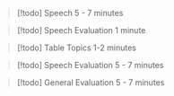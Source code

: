 
>[!todo]  Speech
>5 - 7 minutes



>[!todo]  Speech Evaluation
>1 minute



>[!todo] Table Topics
1-2 minutes



>[!todo]  Speech Evaluation
>5 - 7 minutes



>[!todo]  General Evaluation
>5 - 7 minutes

